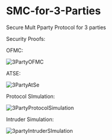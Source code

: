 # SMC-for-3-Parties
Secure Mult Pparty Protocol for 3 parties

Security Proofs:

OFMC: 

![3PartyOFMC](https://user-images.githubusercontent.com/55327652/131208013-08d7abec-374b-4ca2-80dc-db5aa1fd56c5.png)

ATSE:

![3PartyAtSe](https://user-images.githubusercontent.com/55327652/131208017-d45731ff-ee7d-4df2-a678-1721df766d2a.png)

Protocol SImulation:

![3PartyProtocolSimulation](https://user-images.githubusercontent.com/55327652/131208018-d2364d15-bce9-4531-8500-709d22f15433.png)

Intruder Simulation:

![3partyIntruderSImulation](https://user-images.githubusercontent.com/55327652/131208020-939b93ae-3666-4abf-9a96-878f458278ff.png)
